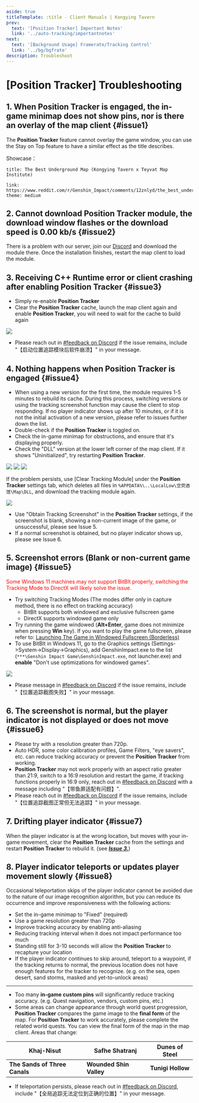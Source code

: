 ```yaml
---
aside: true
titleTemplate: :title - Client Manuals | Kongying Tavern
prev:
  text: '[Position Tracker] Important Notes'
  link: '../auto-tracking/importantnotes'
next:
  text: '[Background Usage] Framerate/Tracking Control'
  link: '../bg/bgfrate'
description: Troubleshoot
---
```


[文：位置追踪问题排查.docx]: # '以下为 问题排查 内容'

# [Position Tracker] Troubleshooting

## 1. When **Position Tracker** is engaged, the in-game minimap does not show pins, nor is there an overlay of the map client {#issue1}

[#]: # '这里没有直接翻译，因英文用户大概率没有看过演示视频，未提及《天理地图》'

The **Position Tracker** feature cannot overlay the game window, you can use the Stay on Top feature to have a similar effect as the title describes.

[#]: # '因此在这链接了 reddit 上的演示'

Showcase：

```card
title: The Best Underground Map (Kongying Tavern x Teyvat Map Institute)

link: https://www.reddit.com/r/Genshin_Impact/comments/12znlyd/the_best_underground_map_kongying_tavern_x_teyvat/
theme: medium
```

## 2. Cannot download **Position Tracker** module, the download window flashes or the download speed is 0.00 kb/s {#issue2}

[#]: # '“请使用【群文件】的一键安装包手动安装” 的部分 替换 给了 dc 服务器里的下载频道'

There is a problem with our server, join our [Discord](https://discord.gg/S7MxgjcbtD) and download the module there. Once the installation finishes, restart the map client to load the module.

## 3. Receiving C++ Runtime error or client crashing after enabling **Position Tracker** {#issue3}

- Simply re-enable **Position Tracker**
- Clear the **Position Tracker** cache, launch the map client again and enable **Position Tracker**, you will need to wait for the cache to build again

[#]: # '这里更新了客户端内一键清理位置追踪缓存的步骤，而不是到安装目录里删除，因此图片不同'

![](/imgs/en/manual/auto-tracking/6.png)

[反馈方式]: # '最适合目标语言用户的反馈方式'

- Please reach out in [#feedback on Discord](https://discord.gg/8wgttNDwse) if the issue remains, include "【启动位置追踪模块后软件崩溃】" in your message.

## 4. Nothing happens when **Position Tracker** is engaged {#issue4}

- When using a new version for the first time, the module requires 1-5 minutes to rebuild its cache. During this process, switching versions or using the tracking screenshot function may cause the client to stop responding. If no player indicator shows up after 10 minutes, or if it is not the initial activation of a new version, please refer to issues further down the list.
- Double-check if the **Position Tracker** is toggled on.
- Check the in-game minimap for obstructions, and ensure that it's displaying properly.
- Check the "DLL" version at the lower left corner of the map client. If it shows "Uninitialized", try restarting **Position Tracker**.

![](/imgs/en/manual/auto-tracking/3.png)
![](/imgs/en/manual/auto-tracking/4.png)
![](/imgs/en/manual/auto-tracking/5.png)

[#]: # '与第 3 步一样，更新了客户端内一键清理的步骤和图片'

If the problem persists, use [Clear Tracking Module] under the **Position Tracker** settings tab, which deletes all files in `%APPDATA%\..\LocalLow\空荧酒馆\Map\DLL`, and download the tracking module again.

![](/imgs/en/manual/auto-tracking/1.png)

- Use "Obtain Tracking Screenshot" in the **Position Tracker** settings, if the screenshot is blank, showing a non-current image of the game, or unsuccessful, please see Issue 5.
- If a normal screenshot is obtained, but no player indicator shows up, please see Issue 6.

## 5. Screenshot errors (Blank or non-current game image) {#issue5}

<span style="color: red">Some Windows 11 machines may not support BitBlt properly, switching the Tracking Mode to DirectX will likely solve the issue.</span>

- Try switching Tracking Modes (The modes differ only in capture method, there is no effect on tracking accuracy)
  - BitBlt supports both windowed and exclusive fullscreen game
  - DirectX supports windowed game only
- Try running the game windowed (**Alt+Enter**, game does not minimize when pressing **Win** key). If you want to play the game fullscreen, please refer to: [Launching The Game in Windowed Fullscreen (Borderless)](../overlay-mode/fullscreen-windowed/launching.md)
- To use BitBlt in Windows 11, go to the Graphics settings (Settings->System->Display->Graphics), add GenshinImpact.exe to the list (`***\Genshin Impact Game\GenshinImpact.exe`, not launcher.exe) and **enable** "Don't use optimizations for windowed games".

![](/imgs/en/manual/auto-tracking/windowedoptimization.png)

- Please message in [#feedback on Discord](https://discord.gg/8wgttNDwse) if the issue remains, include "【位置追踪截图失败】" in your message.

## 6. The screenshot is normal, but the player indicator is not displayed or does not move {#issue6}

- Please try with a resolution greater than 720p.
- Auto HDR, some color calibration profiles, Game Filters, "eye savers", etc. can reduce tracking accuracy or prevent the **Position Tracker** from working.
- **Position Tracker** may not work properly with an aspect ratio greater than 21:9, switch to a 16:9 resolution and restart the game, if tracking functions properly in 16:9 only, reach out in [#feedback on Discord](https://discord.gg/8wgttNDwse) with a message including "【带鱼屏适配有问题】".
- Please reach out in [#feedback on Discord](https://discord.gg/8wgttNDwse) if the issue remains, include "【位置追踪截图正常但无法追踪】" in your message.

## 7. Drifting player indicator {#issue7}

When the player indicator is at the wrong location, but moves with your in-game movement, clear the **Position Tracker** cache from the settings and restart **Position Tracker** to rebuild it. (see [**_Issue 3._**](#_3-receiving-c-runtime-error-or-client-crashing-after-enabling-auto-tracking))

## 8. Player indicator teleports or updates player movement slowly {#issue8}

Occasional teleportation skips of the player indicator cannot be avoided due to the nature of our image recognition algorithm, but you can reduce its occurrence and improve responsiveness with the following actions:

- Set the in-game minimap to "Fixed" (required)
- Use a game resolution greater than 720p
- Improve tracking accuracy by enabling anti-aliasing
- Reducing tracking interval when it does not impact performance too much
- Standing still for 3-10 seconds will allow the **Position Tracker** to recapture your location
- If the player indicator continues to skip around, teleport to a waypoint, if the tracking returns to normal, the previous location does not have enough features for the tracker to recognize. (e.g. on the sea, open desert, sand storms, masked and yet-to-unlock areas)

---

- Too many **in-game custom pins** will significantly reduce tracking accuracy. (e.g. Quest navigation, vendors, custom pins, etc.)
- Some areas can change appearance through world quest progression, **Position Tracker** compares the game image to the **final form** of the map. For **Position Tracker** to work accurately, please complete the related world quests. You can view the final form of the map in the map client. Areas that change:

| Khaj-Nisut                    | Safhe Shatranj          | Dunes of Steel    |
| ----------------------------- | ----------------------- | ----------------- |
| **The Sands of Three Canals** | **Wounded Shin Valley** | **Tunigi Hollow** |

- If teleportation persists, please reach out in [#feedback on Discord](https://discord.gg/8wgttNDwse), include "【全局追踪无法定位到正确的位置】" in your message.
